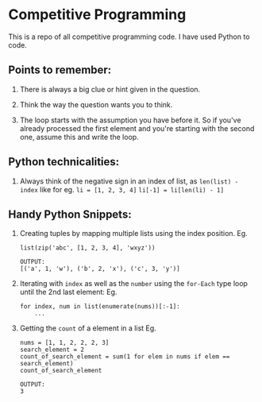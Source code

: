# Competitive Programming
This is a repo of all competitive programming code. I have used Python to code.

## Points to remember:

1. There is always a big clue or hint given in the question. 

2. Think the way the question wants you to think. 

3. The loop starts with the assumption you have before it. So if you've already processed the first element and you're starting with the second one, assume this and write the loop.

## Python technicalities:

1. Always think of the negative sign in an index of list, as `len(list) - index` like for eg. 
   `li = [1, 2, 3, 4]`
   `li[-1] = li[len(li) - 1]`


## Handy Python Snippets:

1. Creating tuples by mapping multiple lists using the index position.
   Eg.
   ```
   list(zip('abc', [1, 2, 3, 4], 'wxyz')) 
   
   OUTPUT:
   [('a', 1, 'w'), ('b', 2, 'x'), ('c', 3, 'y')]
   ```

2. Iterating with `index` as well as the `number` using the `for-Each` type loop until the 2nd last element:
   Eg.
   ```
   for index, num in list(enumerate(nums))[:-1]:
       ...
   ```

3. Getting the `count` of a element in a list
   Eg.
   ```
   nums = [1, 1, 2, 2, 2, 3]
   search_element = 2
   count_of_search_element = sum(1 for elem in nums if elem == search_element)
   count_of_search_element                                                  
   
   OUTPUT:
   3
   ```